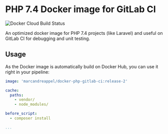 # PHP 7.4 Docker image for GitLab CI

![Docker Cloud Build Status](https://img.shields.io/docker/cloud/build/marcandreappel/docker-php-gitlab-ci?logo=docker&logoColor=%23fff&style=for-the-badge)

An optimized docker image for PHP 7.4 projects (like Laravel) and useful on GitLab CI for debugging and unit testing.

## Usage

As the Docker image is automatically build on Docker Hub, you can use it right in your pipeline:

```yaml
image: 'marcandreappel/docker-php-gitlab-ci:release-2'

cache:
  paths:
    - vendor/
    - node_modules/

before_script:
  - composer install

...
```

